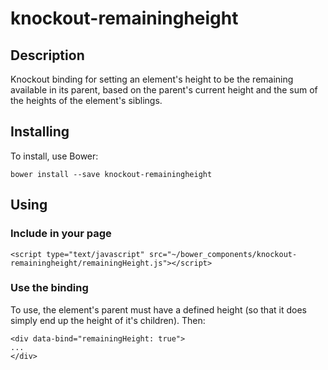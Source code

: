# knockout-remainingheight
## Description
Knockout binding for setting an element's height to be the remaining available in its parent, based on the parent's current height and the sum of the heights of the element's siblings.

## Installing
To install, use Bower:

`bower install --save knockout-remainingheight`

## Using
### Include in your page
`<script type="text/javascript" src="~/bower_components/knockout-remainingheight/remainingHeight.js"></script>`

### Use the binding
To use, the element's parent must have a defined height (so that it does simply end up the height of it's children). Then:

```
<div data-bind="remainingHeight: true">
...
</div>
```
